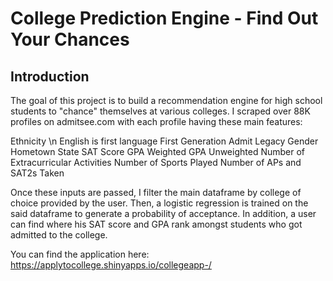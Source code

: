 # College Prediction Engine - Find Out Your Chances


## Introduction
The goal of this project is to build a recommendation engine for high school students to "chance" themselves at various colleges. I scraped over 88K profiles on admitsee.com with each profile having these main features: 

Ethnicity \n
English is first language
First Generation Admit 
Legacy
Gender
Hometown State
SAT Score
GPA Weighted 
GPA Unweighted
Number of Extracurricular Activities 
Number of Sports Played 
Number of APs and SAT2s Taken

Once these inputs are passed, I filter the main dataframe by college of choice provided by the user. Then, a logistic regression is trained on the said dataframe to generate a probability of acceptance. In addition, a user can find where his SAT score and GPA rank amongst students who got admitted to the college. 

You can find the application here: https://applytocollege.shinyapps.io/collegeapp-/

